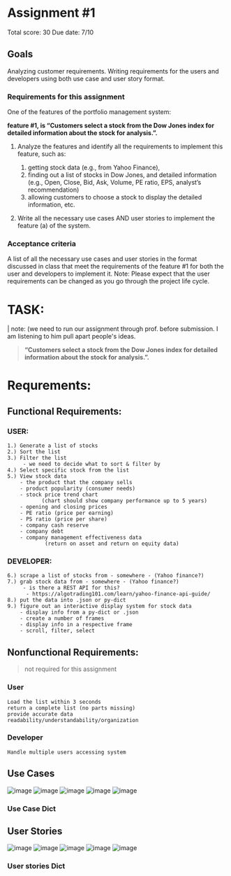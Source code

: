 # Assignment #1
Total score: 30
Due date: 7/10
## Goals

Analyzing customer requirements. Writing requirements for the users and developers using both
use case and user story format.

### Requirements for this assignment

One of the features of the portfolio management system: 

**feature #1, is “Customers select a stock from the Dow Jones index for detailed information about the stock for analysis.”.** 

1. Analyze the features and identify all the requirements to implement this feature, 
	such as:
	1) getting stock data (e.g., from Yahoo Finance), 
	2) finding out a list of stocks in Dow Jones, and detailed information 
	 	(e.g., Open, Close, Bid, Ask, Volume, PE ratio, EPS, analyst’s recommendation) 
	4) allowing customers to choose a stock to display the detailed information, etc.

2. Write all the necessary use cases AND user stories to implement the feature (a) of the
system.

### Acceptance criteria

A list of all the necessary use cases and user stories in the format discussed in class that meet the
requirements of the feature #1 for both the user and developers to implement it.
Note: Please expect that the user requirements can be changed as you go
through the project life cycle.

# TASK:

| note: (we need to run our assignment through prof. before submission. I am listening to him pull apart people's ideas.
> **“Customers select a stock from the Dow Jones index for detailed information about the stock for analysis.”.** 

# Requrements: 

<!--- 
comment block (not visible in final document)

--->

## Functional Requirements: 
	
### USER:
	1.) Generate a list of stocks
	2.) Sort the list
	3.) Filter the list
	     - we need to decide what to sort & filter by 
	4.) Select specific stock from the list
	5.) View stock data 
		- the product that the company sells
		- product popularity (consumer needs)
		- stock price trend chart 
		       (chart should show company performance up to 5 years)
		- opening and closing prices
		- PE ratio (price per earning)
		- PS ratio (price per share)
		- company cash reserve
		- company debt
		- company management effectiveness data 
				(return on asset and return on equity data)

### DEVELOPER:
	6.) scrape a list of stocks from - somewhere - (Yahoo finance?)
	7.) grab stock data from - somewhere - (Yahoo finance?)
		 - is there a REST API for this?
		  - https://algotrading101.com/learn/yahoo-finance-api-guide/
	8.) put the data into .json or py-dict
	9.) figure out an interactive display system for stock data	
		- display info from a py-dict or .json
		- create a number of frames
		- display info in a respective frame
		- scroll, filter, select
		
## Nonfunctional Requirements: 
> not required for this assignment

### User
	Load the list within 3 seconds
	return a complete list (no parts missing)
	provide accurate data
	readability/understandability/organization
	
### Developer
 	Handle multiple users accessing system


## Use Cases
![image](https://user-images.githubusercontent.com/61986930/178091324-204140ee-f2b4-48c7-98b0-066e475674e0.png)
![image](https://user-images.githubusercontent.com/61986930/178091335-f3c88dbc-72c6-4a37-9d6f-51668f6d486a.png)
![image](https://user-images.githubusercontent.com/61986930/178091338-a0dd40a2-57e6-43a4-b290-9402fe9420d0.png)
![image](https://user-images.githubusercontent.com/61986930/178091344-a42be2b0-cff1-436a-becf-35005db22003.png)
![image](https://user-images.githubusercontent.com/61986930/178091351-3b625ee7-e229-4c73-88c9-e288c6185b4d.png)
### Use Case Dict


## User Stories
![image](https://user-images.githubusercontent.com/61986930/178091357-c5d39a2b-9a9c-4e2a-a84c-d4775c12b988.png)
![image](https://user-images.githubusercontent.com/61986930/178091361-49375536-d6d3-4ec8-a400-22727c95e14c.png)
![image](https://user-images.githubusercontent.com/61986930/178091367-e98c4c57-4f95-4149-8838-5df8c4de1c9c.png)
![image](https://user-images.githubusercontent.com/61986930/178091374-8fd69928-632e-46be-8cd9-80d43d7ad626.png)
![image](https://user-images.githubusercontent.com/61986930/178091380-9d60232a-1cfe-4236-9862-5aa5e9dcb204.png)
### User stories Dict

